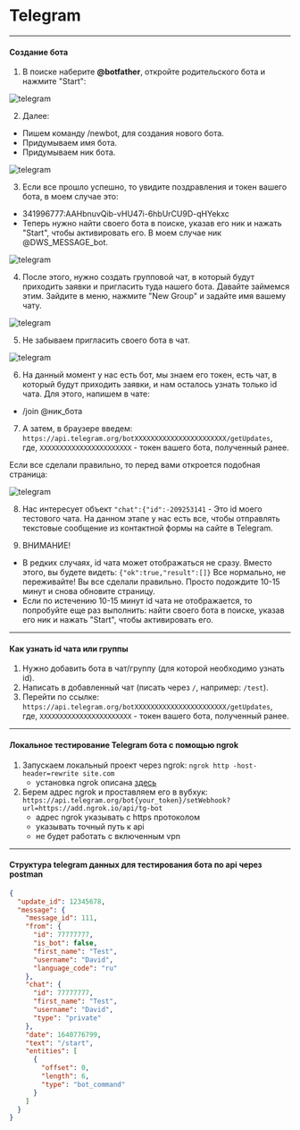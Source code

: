 # Telegram

---

#### Создание бота

1. В поиске наберите **@botfather**, откройте родительского бота и нажмите "Start":

![telegram](https://raw.githubusercontent.com/kostyashelest/notes/master/img/tg_1.png)

2. Далее:
- Пишем команду /newbot, для создания нового бота.
- Придумываем имя бота.
- Придумываем ник бота.

![telegram](https://raw.githubusercontent.com/kostyashelest/notes/master/img/tg_2.png)

3. Если все прошло успешно, то увидите поздравления и токен вашего бота, в моем случае это:
- 341996777:AAHbnuvQib-vHU47i-6hbUrCU9D-qHYekxc
- Теперь нужно найти своего бота в поиске, указав его ник и нажать "Start", чтобы активировать его. В моем случае ник @DWS_MESSAGE_bot.

![telegram](https://raw.githubusercontent.com/kostyashelest/notes/master/img/tg_3.png)

4. После этого, нужно создать групповой чат, в который будут приходить заявки и пригласить туда нашего бота. Давайте займемся этим.
Зайдите в меню, нажмите "New Group" и задайте имя вашему чату.

![telegram](https://raw.githubusercontent.com/kostyashelest/notes/master/img/tg_4.png)

5. Не забываем пригласить своего бота в чат.

![telegram](https://raw.githubusercontent.com/kostyashelest/notes/master/img/tg_5.png)

6. На данный момент у нас есть бот, мы знаем его токен, есть чат, в который будут приходить заявки, и нам осталось узнать только id чата. Для этого, напишем в чате:
- /join @ник_бота

7. А затем, в браузере введем:
`https://api.telegram.org/botXXXXXXXXXXXXXXXXXXXXXXX/getUpdates`,  
где, `XXXXXXXXXXXXXXXXXXXXXXX` - токен вашего бота, полученный ранее.

Если все сделали правильно, то перед вами откроется подобная страница:

![telegram](https://raw.githubusercontent.com/kostyashelest/notes/master/img/tg_6.png)

8. Нас интересует объект `"chat":{"id":-209253141` - Это id моего тестового чата. На данном этапе у нас есть все, чтобы отправлять текстовые сообщение из контактной формы на сайте в Telegram.


9. ВНИМАНИЕ!
- В редких случаях, id чата может отображаться не сразу. Вместо этого, вы будете видеть: `{"ok":true,"result":[]}` Все нормально, не переживайте! Вы все сделали правильно. Просто подождите 10-15 минут и снова обновите страницу.
- Если по истечению 10-15 минут id чата не отображается, то попробуйте еще раз выполнить: найти своего бота в поиске, указав его ник и нажать "Start", чтобы активировать его.

---

#### Как узнать id чата или группы

1. Нужно добавить бота в чат/группу (для которой необходимо узнать id).
2. Написать в добавленный чат (писать через `/`, например: `/test`).
3. Перейти по ссылке: 
`https://api.telegram.org/botXXXXXXXXXXXXXXXXXXXXXXX/getUpdates`,  
где, `XXXXXXXXXXXXXXXXXXXXXXX` - токен вашего бота, полученный ранее.

---

#### Локальное тестирование Telegram бота с помощью ngrok

1. Запускаем локальный проект через ngrok: `ngrok http -host-header=rewrite site.com`
   - установка ngrok описана [здесь](https://github.com/kostyashelest/notes/blob/master/ubuntu.md#%D0%BB%D0%BE%D0%BA%D0%B0%D0%BB%D1%8C%D0%BD%D1%8B%D0%B9-%D1%81%D0%B5%D1%80%D0%B2%D0%B5%D1%80-%D0%B4%D0%BE%D1%81%D1%82%D1%83%D0%BF%D0%BD%D1%8B%D0%B9-%D0%B2-%D0%B8%D0%BD%D1%82%D0%B5%D1%80%D0%BD%D0%B5%D1%82%D0%B5-ngrok)
2. Берем адрес ngrok и проставляем его в вубхук: `https://api.telegram.org/bot{your_token}/setWebhook?url=https://add.ngrok.io/api/tg-bot`
   - адрес ngrok указывать с https протоколом 
   - указывать точный путь к api
   - не будет работать с включенным vpn

---

#### Структура telegram данных для тестирования бота по api через postman

```json
{
  "update_id": 12345678,
  "message": {
    "message_id": 111,
    "from": {
      "id": 77777777,
      "is_bot": false,
      "first_name": "Test",
      "username": "David",
      "language_code": "ru"
    },
    "chat": {
      "id": 77777777,
      "first_name": "Test",
      "username": "David",
      "type": "private"
    },
    "date": 1640776799,
    "text": "/start",
    "entities": [
      {
        "offset": 0,
        "length": 6,
        "type": "bot_command"
      }
    ]
  }
}
```